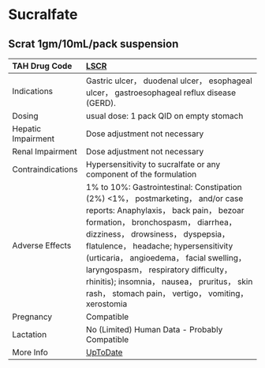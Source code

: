 # Sucralfate

## Scrat 1gm/10mL/pack suspension

| TAH Drug Code      | [LSCR](https://www.tahsda.org.tw/drugs/hissearch.php?drug_code=LSCR)                                                                                                                                                                                                                                                                                                                                                                   |
|:-------------------|:---------------------------------------------------------------------------------------------------------------------------------------------------------------------------------------------------------------------------------------------------------------------------------------------------------------------------------------------------------------------------------------------------------------------------------------|
| Indications        | Gastric ulcer， duodenal ulcer， esophageal ulcer， gastroesophageal reflux disease (GERD).                                                                                                                                                                                                                                                                                                                                            |
| Dosing             | usual dose: 1 pack QID on empty stomach                                                                                                                                                                                                                                                                                                                                                                                                |
| Hepatic Impairment | Dose adjustment not necessary                                                                                                                                                                                                                                                                                                                                                                                                          |
| Renal Impairment   | Dose adjustment not necessary                                                                                                                                                                                                                                                                                                                                                                                                          |
| Contraindications  | Hypersensitivity to sucralfate or any component of the formulation                                                                                                                                                                                                                                                                                                                                                                     |
| Adverse Effects    | 1% to 10%: Gastrointestinal: Constipation (2%) <1%， postmarketing， and/or case reports: Anaphylaxis， back pain， bezoar formation， bronchospasm， diarrhea， dizziness， drowsiness， dyspepsia， flatulence， headache; hypersensitivity (urticaria， angioedema， facial swelling， laryngospasm， respiratory difficulty， rhinitis); insomnia， nausea， pruritus， skin rash， stomach pain， vertigo， vomiting， xerostomia |
| Pregnancy          | Compatible                                                                                                                                                                                                                                                                                                                                                                                                                             |
| Lactation          | No (Limited) Human Data - Probably Compatible                                                                                                                                                                                                                                                                                                                                                                                          |
| More Info          | [UpToDate](https://www.uptodate.com/contents/sucralfate-drug-information)                                                                                                                                                                                                                                                                                                                                                              |

